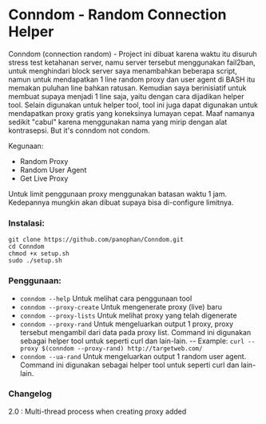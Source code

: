 # Conndom - Random Connection Helper

Conndom (connection random) - Project ini dibuat karena waktu itu disuruh stress test ketahanan server, namu server tersebut menggunakan fail2ban, untuk menghindari block server saya menambahkan beberapa script, namun untuk mendapatkan 1 line random proxy dan user agent di BASH itu memakan puluhan line bahkan ratusan. Kemudian saya berinisiatif untuk membuat supaya menjadi 1 line saja, yaitu dengan cara dijadikan helper tool. Selain digunakan untuk helper tool, tool ini juga dapat digunakan untuk mendapatkan proxy gratis yang koneksinya lumayan cepat. Maaf namanya sedikit "cabul" karena menggunakan nama yang mirip dengan alat kontrasepsi. But it's conndom not condom.

Kegunaan:
- Random Proxy
- Random User Agent
- Get Live Proxy

Untuk limit penggunaan proxy menggunakan batasan waktu 1 jam. Kedepannya mungkin akan dibuat supaya bisa di-configure limitnya.

### Instalasi:
```
git clone https://github.com/panophan/Conndom.git
cd Conndom
chmod +x setup.sh
sudo ./setup.sh
```

### Penggunaan:
- `conndom --help`
Untuk melihat cara penggunaan tool
- `conndom --proxy-create`
Untuk mengenerate proxy (live) baru
- `conndom --proxy-lists`
Untuk melihat proxy yang telah digenerate
- `conndom --proxy-rand`
Untuk mengeluarkan output 1 proxy, proxy tersebut mengambil dari data pada proxy list. Command ini digunakan sebagai helper tool untuk seperti curl dan lain-lain.
-- Example: ```curl --proxy $(conndom --proxy-rand) http://targetweb.com/```
- `conndom --ua-rand`
Untuk mengeluarkan output 1 random user agent. Command ini digunakan sebagai helper tool untuk seperti curl dan lain-lain.

### Changelog
2.0 : Multi-thread process when creating proxy added
